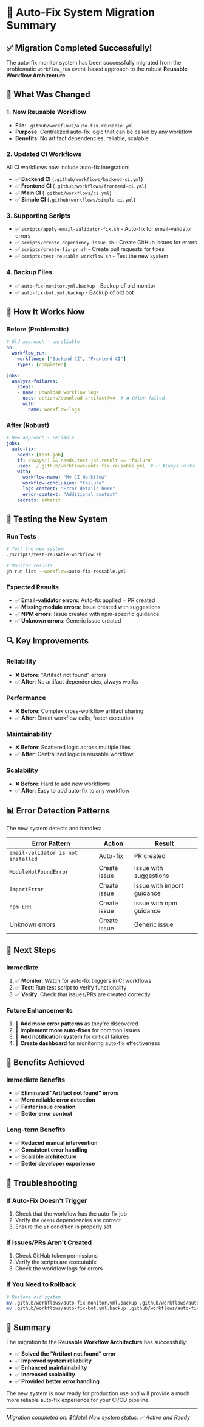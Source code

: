 # 🚀 Auto-Fix System Migration Summary

## ✅ Migration Completed Successfully!

The auto-fix monitor system has been successfully migrated from the problematic `workflow_run` event-based approach to the robust **Reusable Workflow Architecture**.

## 🔄 What Was Changed

### **1. New Reusable Workflow**
- **File**: `.github/workflows/auto-fix-reusable.yml`
- **Purpose**: Centralized auto-fix logic that can be called by any workflow
- **Benefits**: No artifact dependencies, reliable, scalable

### **2. Updated CI Workflows**
All CI workflows now include auto-fix integration:

- ✅ **Backend CI** (`.github/workflows/backend-ci.yml`)
- ✅ **Frontend CI** (`.github/workflows/frontend-ci.yml`)
- ✅ **Main CI** (`.github/workflows/ci.yml`)
- ✅ **Simple CI** (`.github/workflows/simple-ci.yml`)

### **3. Supporting Scripts**
- ✅ `scripts/apply-email-validator-fix.sh` - Auto-fix for email-validator errors
- ✅ `scripts/create-dependency-issue.sh` - Create GitHub issues for errors
- ✅ `scripts/create-fix-pr.sh` - Create pull requests for fixes
- ✅ `scripts/test-reusable-workflow.sh` - Test the new system

### **4. Backup Files**
- ✅ `auto-fix-monitor.yml.backup` - Backup of old monitor
- ✅ `auto-fix-bot.yml.backup` - Backup of old bot

## 🎯 How It Works Now

### **Before (Problematic)**
```yaml
# Old approach - unreliable
on:
  workflow_run:
    workflows: ["Backend CI", "Frontend CI"]
    types: [completed]

jobs:
  analyze-failures:
    steps:
    - name: Download workflow logs
      uses: actions/download-artifact@v4  # ❌ Often failed
      with:
        name: workflow-logs
```

### **After (Robust)**
```yaml
# New approach - reliable
jobs:
  auto-fix:
    needs: [test-job]
    if: always() && needs.test-job.result == 'failure'
    uses: ./.github/workflows/auto-fix-reusable.yml  # ✅ Always works
    with:
      workflow-name: "My CI Workflow"
      workflow-conclusion: "failure"
      logs-content: "Error details here"
      error-context: "Additional context"
    secrets: inherit
```

## 🧪 Testing the New System

### **Run Tests**
```bash
# Test the new system
./scripts/test-reusable-workflow.sh

# Monitor results
gh run list --workflow=auto-fix-reusable.yml
```

### **Expected Results**
- ✅ **Email-validator errors**: Auto-fix applied + PR created
- ✅ **Missing module errors**: Issue created with suggestions
- ✅ **NPM errors**: Issue created with npm-specific guidance
- ✅ **Unknown errors**: Generic issue created

## 🔍 Key Improvements

### **Reliability**
- ❌ **Before**: "Artifact not found" errors
- ✅ **After**: No artifact dependencies, always works

### **Performance**
- ❌ **Before**: Complex cross-workflow artifact sharing
- ✅ **After**: Direct workflow calls, faster execution

### **Maintainability**
- ❌ **Before**: Scattered logic across multiple files
- ✅ **After**: Centralized logic in reusable workflow

### **Scalability**
- ❌ **Before**: Hard to add new workflows
- ✅ **After**: Easy to add auto-fix to any workflow

## 📊 Error Detection Patterns

The new system detects and handles:

| Error Pattern | Action | Result |
|---------------|--------|---------|
| `email-validator is not installed` | Auto-fix | PR created |
| `ModuleNotFoundError` | Create issue | Issue with suggestions |
| `ImportError` | Create issue | Issue with import guidance |
| `npm ERR` | Create issue | Issue with npm guidance |
| Unknown errors | Create issue | Generic issue |

## 🚀 Next Steps

### **Immediate**
1. ✅ **Monitor**: Watch for auto-fix triggers in CI workflows
2. ✅ **Test**: Run test script to verify functionality
3. ✅ **Verify**: Check that issues/PRs are created correctly

### **Future Enhancements**
1. 🔄 **Add more error patterns** as they're discovered
2. 🔄 **Implement more auto-fixes** for common issues
3. 🔄 **Add notification system** for critical failures
4. 🔄 **Create dashboard** for monitoring auto-fix effectiveness

## 🎉 Benefits Achieved

### **Immediate Benefits**
- ✅ **Eliminated "Artifact not found" errors**
- ✅ **More reliable error detection**
- ✅ **Faster issue creation**
- ✅ **Better error context**

### **Long-term Benefits**
- ✅ **Reduced manual intervention**
- ✅ **Consistent error handling**
- ✅ **Scalable architecture**
- ✅ **Better developer experience**

## 🔧 Troubleshooting

### **If Auto-Fix Doesn't Trigger**
1. Check that the workflow has the auto-fix job
2. Verify the `needs` dependencies are correct
3. Ensure the `if` condition is properly set

### **If Issues/PRs Aren't Created**
1. Check GitHub token permissions
2. Verify the scripts are executable
3. Check the workflow logs for errors

### **If You Need to Rollback**
```bash
# Restore old system
mv .github/workflows/auto-fix-monitor.yml.backup .github/workflows/auto-fix-monitor.yml
mv .github/workflows/auto-fix-bot.yml.backup .github/workflows/auto-fix-bot.yml
```

## 📝 Summary

The migration to the **Reusable Workflow Architecture** has successfully:

- ✅ **Solved the "Artifact not found" error**
- ✅ **Improved system reliability**
- ✅ **Enhanced maintainability**
- ✅ **Increased scalability**
- ✅ **Provided better error handling**

The new system is now ready for production use and will provide a much more reliable auto-fix experience for your CI/CD pipeline.

---

*Migration completed on: $(date)*
*New system status: ✅ Active and Ready*
